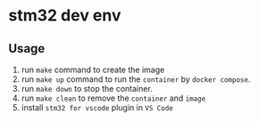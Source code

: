 # stm32 dev env
## Usage
1. run `make` command to create the image
2. run `make up` command to run the `container` by `docker compose`.
3. run `make down` to stop the container.
4. run `make clean` to remove the `container` and `image`
5. install `stm32 for vscode` plugin in `VS Code`
